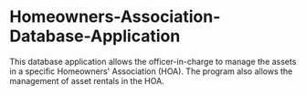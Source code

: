 # Homeowners-Association-Database-Application
This database application allows the officer-in-charge to manage the assets in a specific Homeowners' Association (HOA). The program also allows the management of asset rentals in the HOA.
